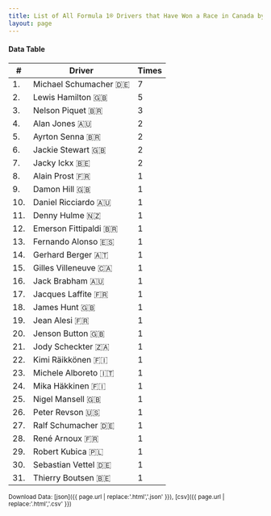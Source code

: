 ```yaml
---
title: List of All Formula 1® Drivers that Have Won a Race in Canada by Number of Times
layout: page
---
```


<canvas id="chart" width="400" height="180"></canvas>
<script>
var data = {
    "datasets": [
        {
            "backgroundColor": "#f3a935",
            "borderColor": "#f68639",
            "borderWidth": 1,
            "data": [
                7.0,
                5.0,
                3.0,
                2.0,
                2.0,
                2.0,
                2.0,
                1.0,
                1.0,
                1.0,
                1.0,
                1.0,
                1.0,
                1.0,
                1.0,
                1.0,
                1.0,
                1.0,
                1.0,
                1.0,
                1.0,
                1.0,
                1.0,
                1.0,
                1.0,
                1.0,
                1.0,
                1.0,
                1.0,
                1.0,
                1.0
            ],
            "label": "Times"
        }
    ],
    "labels": [
        "Michael Schumacher 🇩🇪",
        "Lewis Hamilton 🇬🇧",
        "Nelson Piquet 🇧🇷",
        "Alan Jones 🇦🇺",
        "Ayrton Senna 🇧🇷",
        "Jackie Stewart 🇬🇧",
        "Jacky Ickx 🇧🇪",
        "Alain Prost 🇫🇷",
        "Damon Hill 🇬🇧",
        "Daniel Ricciardo 🇦🇺",
        "Denny Hulme 🇳🇿",
        "Emerson Fittipaldi 🇧🇷",
        "Fernando Alonso 🇪🇸",
        "Gerhard Berger 🇦🇹",
        "Gilles Villeneuve 🇨🇦",
        "Jack Brabham 🇦🇺",
        "Jacques Laffite 🇫🇷",
        "James Hunt 🇬🇧",
        "Jean Alesi 🇫🇷",
        "Jenson Button 🇬🇧",
        "Jody Scheckter 🇿🇦",
        "Kimi Räikkönen 🇫🇮",
        "Michele Alboreto 🇮🇹",
        "Mika Häkkinen 🇫🇮",
        "Nigel Mansell 🇬🇧",
        "Peter Revson 🇺🇸",
        "Ralf Schumacher 🇩🇪",
        "René Arnoux 🇫🇷",
        "Robert Kubica 🇵🇱",
        "Sebastian Vettel 🇩🇪",
        "Thierry Boutsen 🇧🇪"
    ]
};
var options = {
  legend: {
    display: false
  },
  scales: {
    xAxes: [{
      ticks: {
        beginAtZero: true,
        maxRotation: 180,
        display: window.innerWidth > 800
      }
    }],
    yAxes: [{
      ticks: {
        beginAtZero: true
      }
    }]
  },
  onResize: function(chart, size) {
    chart.options.scales.xAxes[0].ticks.display = size.width > 800;
  }
};
new Chart("chart", {
    data: data,
    type: 'bar',
    options: options
});
</script>



#### Data Table

| # | Driver | Times |
|--|--|--|
| 1. | Michael Schumacher 🇩🇪 | 7 |
| 2. | Lewis Hamilton 🇬🇧 | 5 |
| 3. | Nelson Piquet 🇧🇷 | 3 |
| 4. | Alan Jones 🇦🇺 | 2 |
| 5. | Ayrton Senna 🇧🇷 | 2 |
| 6. | Jackie Stewart 🇬🇧 | 2 |
| 7. | Jacky Ickx 🇧🇪 | 2 |
| 8. | Alain Prost 🇫🇷 | 1 |
| 9. | Damon Hill 🇬🇧 | 1 |
| 10. | Daniel Ricciardo 🇦🇺 | 1 |
| 11. | Denny Hulme 🇳🇿 | 1 |
| 12. | Emerson Fittipaldi 🇧🇷 | 1 |
| 13. | Fernando Alonso 🇪🇸 | 1 |
| 14. | Gerhard Berger 🇦🇹 | 1 |
| 15. | Gilles Villeneuve 🇨🇦 | 1 |
| 16. | Jack Brabham 🇦🇺 | 1 |
| 17. | Jacques Laffite 🇫🇷 | 1 |
| 18. | James Hunt 🇬🇧 | 1 |
| 19. | Jean Alesi 🇫🇷 | 1 |
| 20. | Jenson Button 🇬🇧 | 1 |
| 21. | Jody Scheckter 🇿🇦 | 1 |
| 22. | Kimi Räikkönen 🇫🇮 | 1 |
| 23. | Michele Alboreto 🇮🇹 | 1 |
| 24. | Mika Häkkinen 🇫🇮 | 1 |
| 25. | Nigel Mansell 🇬🇧 | 1 |
| 26. | Peter Revson 🇺🇸 | 1 |
| 27. | Ralf Schumacher 🇩🇪 | 1 |
| 28. | René Arnoux 🇫🇷 | 1 |
| 29. | Robert Kubica 🇵🇱 | 1 |
| 30. | Sebastian Vettel 🇩🇪 | 1 |
| 31. | Thierry Boutsen 🇧🇪 | 1 |

<small>Download Data: [json]({{ page.url | replace:'.html','.json' }}), [csv]({{ page.url | replace:'.html','.csv' }})</small>
